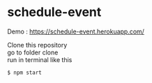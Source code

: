 # schedule-event

Demo : https://schedule-event.herokuapp.com/

Clone this repository\
go to folder clone\
run in terminal like this

```sh
$ npm start
```